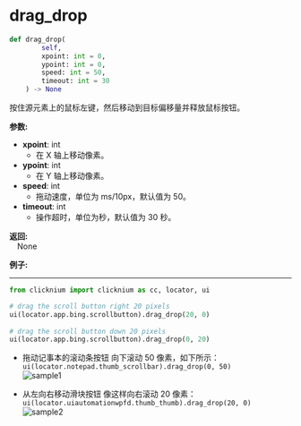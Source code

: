 # drag_drop
```python
def drag_drop(
        self,
        xpoint: int = 0,
        ypoint: int = 0,
        speed: int = 50,
        timeout: int = 30
    ) -> None
```  

按住源元素上的鼠标左键，然后移动到目标偏移量并释放鼠标按钮。 

**参数:**  
- **xpoint**: int    
    - 在 X 轴上移动像素。
- **ypoint**: int   
    - 在 Y 轴上移动像素。  
- **speed**: int  
    - 拖动速度，单位为 ms/10px，默认值为 50。
- **timeout**: int  
    - 操作超时，单位为秒，默认值为 30 秒。

**返回:**  
    &emsp;None

**例子:**
***
```python
from clicknium import clicknium as cc, locator, ui

# drag the scroll button right 20 pixels
ui(locator.app.bing.scrollbutton).drag_drop(20, 0)
  
# drag the scroll button down 20 pixels
ui(locator.app.bing.scrollbutton).drag_drop(0, 20)
```

- 拖动记事本的滚动条按钮
向下滚动 50 像素，如下所示： `ui(locator.notepad.thumb_scrollbar).drag_drop(0, 50)`  
![sample1](../../../img/drap_drop_sample1_2.png)  

- 从左向右移动滑块按钮
像这样向右滚动 20 像素： `ui(locator.uiautomationwpfd.thumb_thumb).drag_drop(20, 0)`  
![sample2](../../../img/drap_drop_sample2_2.png)  